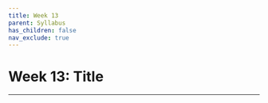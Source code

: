 ```yaml
---
title: Week 13
parent: Syllabus
has_children: false
nav_exclude: true
---
```


# Week 13: Title

---

<!-- ########################################################################### -->

<!-- ## Class - Monday, Nov. 22

<details closed markdown="block">
  <summary>Details</summary>

</details> -->

<!-- ########################################################################### -->

<!-- ########################################################################### -->

<!-- ## THANKSGIVING - No Class Thursday or Friday, Nov. 25-26 -->

<!-- ########################################################################### -->
